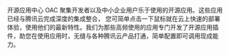 开源应用中心 OAC 聚集开发者以及中小企业用户乐于使用的开源应用。这些应用已经与腾讯云完成深度的集成整合，
您可简单点击一下鼠标就在云上快速的部署体验，使用他们的最新特性。我们为那些高频使用的应用专门开发了开源应用插件，助您在使用应用时，无缝与各种腾讯云产品打通，简单配置即可调用现成能力。